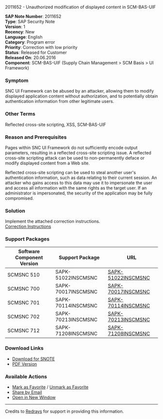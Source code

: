 2011652 - Unauthorized modification of displayed content in SCM-BAS-UIF

**SAP Note Number**: 2011652  
**Type**: SAP Security Note  
**Version**: 1  
**Recency**: New  
**Language**: English  
**Category**: Program error  
**Priority**: Correction with low priority  
**Status**: Released for Customer  
**Released On**: 20.06.2016  
**Component**: SCM-BAS-UIF (Supply Chain Management > SCM Basis > UI Framework)

### Symptom

SNC UI Framework can be abused by an attacker, allowing them to modify displayed application content without authorization, and to potentially obtain authentication information from other legitimate users.

### Other Terms

Reflected cross-site scripting, XSS, SCM-BAS-UIF

### Reason and Prerequisites

Pages within SNC UI Framework do not sufficiently encode output parameters, resulting in a reflected cross-site scripting issue. A reflected cross-site scripting attack can be used to non-permanently deface or modify displayed content from a Web site.

Reflected cross-site scripting can be used to steal another user's authentication information, such as data relating to their current session. An attacker who gains access to this data may use it to impersonate the user and access all information with the same rights as the target user. If an administrator is impersonated, the security of the application may be fully compromised.

### Solution

Implement the attached correction instructions.  
[Correction Instructions](https://me.sap.com/corrins/0002011652/1646)

### Support Packages

| Software Component Version | Support Package        | URL                                                                                      |
|----------------------------|------------------------|------------------------------------------------------------------------------------------|
| SCMSNC 510                 | SAPK-51022INSCMSNC     | [SAPK-51022INSCMSNC](https://me.sap.com/supportpackage/SAPK-51022INSCMSNC)             |
| SCMSNC 700                 | SAPK-70017INSCMSNC     | [SAPK-70017INSCMSNC](https://me.sap.com/supportpackage/SAPK-70017INSCMSNC)             |
| SCMSNC 701                 | SAPK-70114INSCMSNC     | [SAPK-70114INSCMSNC](https://me.sap.com/supportpackage/SAPK-70114INSCMSNC)             |
| SCMSNC 702                 | SAPK-70213INSCMSNC     | [SAPK-70213INSCMSNC](https://me.sap.com/supportpackage/SAPK-70213INSCMSNC)             |
| SCMSNC 712                 | SAPK-71208INSCMSNC     | [SAPK-71208INSCMSNC](https://me.sap.com/supportpackage/SAPK-71208INSCMSNC)             |

### Download Links

- [Download for SNOTE](https://notesdownloads.sap.com/note/0040000011874332017)
- [PDF Version](https://userapps.support.sap.com/sap/support/sfm/notes/print/0002011652?language=en-US&token=ED8CD04C84952B996BB15008177DE0DC)

### Available Actions

- [Mark as Favorite](https://me.sap.com/note/0002011652) / [Unmark as Favorite](https://me.sap.com/note/0002011652)
- [Share by Email](mailto:?subject=SAP%20Note%202011652&body=Check%20out%20this%20SAP%20Note:%20https://me.sap.com/note/0002011652)
- [Open in New Window](https://me.sap.com/note/0002011652)

---

Credits to [Redrays](https://redrays.io) for support in providing this information.